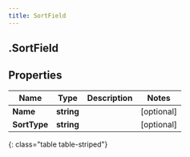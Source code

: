 ```yaml
---
title: SortField
---
```

## .SortField

## Properties

|Name | Type | Description | Notes|
|------------ | ------------- | ------------- | -------------|
| **Name** | **string** |  | [optional] |
| **SortType** | **string** |  | [optional] |
{: class="table table-striped"}



